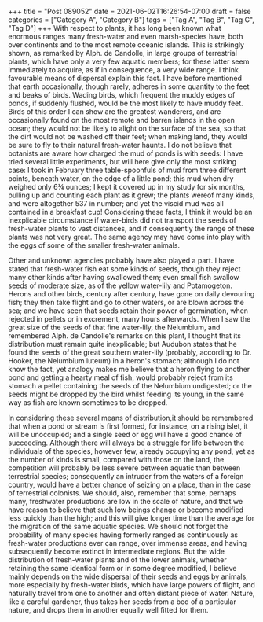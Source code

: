+++
title = "Post 089052"
date = 2021-06-02T16:26:54-07:00
draft = false
categories = ["Category A", "Category B"]
tags = ["Tag A", "Tag B", "Tag C", "Tag D"]
+++
With respect to plants, it has long been known what enormous ranges many fresh-water and even marsh-species have, both over continents and to the most remote oceanic islands. This is strikingly shown, as remarked by Alph. de Candolle, in large groups of terrestrial plants, which have only a very few aquatic members; for these latter seem immediately to acquire, as if in consequence, a very wide range. I think favourable means of dispersal explain this fact. I have before mentioned that earth occasionally, though rarely, adheres in some quantity to the feet and beaks of birds. Wading birds, which frequent the muddy edges of ponds, if suddenly flushed, would be the most likely to have muddy feet. Birds of this order I can show are the greatest wanderers, and are occasionally found on the most remote and barren islands in the open ocean; they would not be likely to alight on the surface of the sea, so that the dirt would not be washed off their feet; when making land, they would be sure to fly to their natural fresh-water haunts. I do not believe that botanists are aware how charged the mud of ponds is with seeds: I have tried several little experiments, but will here give only the most striking case: I took in February three table-spoonfuls of mud from three different points, beneath water, on the edge of a little pond; this mud when dry weighed only 6¾ ounces; I kept it covered up in my study for six months, pulling up and counting each plant as it grew; the plants wereof many kinds, and were altogether 537 in number; and yet the viscid mud was all contained in a breakfast cup! Considering these facts, I think it would be an inexplicable circumstance if water-birds did not transport the seeds of fresh-water plants to vast distances, and if consequently the range of these plants was not very great. The same agency may have come into play with the eggs of some of the smaller fresh-water animals.

Other and unknown agencies probably have also played a part. I have stated that fresh-water fish eat some kinds of seeds, though they reject many other kinds after having swallowed them; even small fish swallow seeds of moderate size, as of the yellow water-lily and Potamogeton. Herons and other birds, century after century, have gone on daily devouring fish; they then take flight and go to other waters, or are blown across the sea; and we have seen that seeds retain their power of germination, when rejected in pellets or in excrement, many hours afterwards. When I saw the great size of the seeds of that fine water-lily, the Nelumbium, and remembered Alph. de Candolle's remarks on this plant, I thought that its distribution must remain quite inexplicable; but Audubon states that he found the seeds of the great southern water-lily (probably, according to Dr. Hooker, the Nelumbium luteum) in a heron's stomach; although I do not know the fact, yet analogy makes me believe that a heron flying to another pond and getting a hearty meal of fish, would probably reject from its stomach a pellet containing the seeds of the Nelumbium undigested; or the seeds might be dropped by the bird whilst feeding its young, in the same way as fish are known sometimes to be dropped.

In considering these several means of distribution,it should be remembered that when a pond or stream is first formed, for instance, on a rising islet, it will be unoccupied; and a single seed or egg will have a good chance of succeeding. Although there will always be a struggle for life between the individuals of the species, however few, already occupying any pond, yet as the number of kinds is small, compared with those on the land, the competition will probably be less severe between aquatic than between terrestrial species; consequently an intruder from the waters of a foreign country, would have a better chance of seizing on a place, than in the case of terrestrial colonists. We should, also, remember that some, perhaps many, freshwater productions are low in the scale of nature, and that we have reason to believe that such low beings change or become modified less quickly than the high; and this will give longer time than the average for the migration of the same aquatic species. We should not forget the probability of many species having formerly ranged as continuously as fresh-water productions ever can range, over immense areas, and having subsequently become extinct in intermediate regions. But the wide distribution of fresh-water plants and of the lower animals, whether retaining the same identical form or in some degree modified, I believe mainly depends on the wide dispersal of their seeds and eggs by animals, more especially by fresh-water birds, which have large powers of flight, and naturally travel from one to another and often distant piece of water. Nature, like a careful gardener, thus takes her seeds from a bed of a particular nature, and drops them in another equally well fitted for them.
